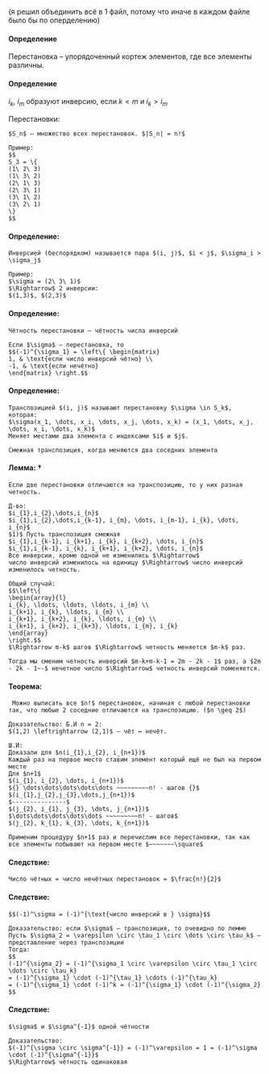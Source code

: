 (я решил объединить всё в 1 файл, потому что иначе в каждом файле было бы по оперделению)

#### Определение
Перестановка – упорядоченный кортеж элементов, где все элементы различны.
#### Определение 
$i_{k},~i_{m}$ образуют инверсию, если $k<m$ и $i_{k}>i_{m}$

Перестановки:

```spoiler-markdown
$S_n$ — множество всех перестановок. $|S_n| = n!$

Пример:
$$
S_3 = \{
(1\ 2\ 3)  
(1\ 3\ 2)  
(2\ 1\ 3)  
(2\ 3\ 1)  
(3\ 1\ 2) 
(3\ 2\ 1)  
\}
$$
```

#### Определение:
```spoiler-markdown
Инверсией (беспорядком) называется пара $(i, j)$, $i < j$, $\sigma_i > \sigma_j$

Пример:  
$\sigma = (2\ 3\ 1)$  
$\Rightarrow$ 2 инверсии:  
$(1,3)$, $(2,3)$
```

#### Определение:
```spoiler-markdown
Чётность перестановки — чётность числа инверсий

Если $\sigma$ — перестановка, то  
$$(-1)^{\sigma_1} = \left\{ \begin{matrix}
1, & \text{если число инверсий чётно} \\
-1, & \text{если нечётно}
\end{matrix} \right.$$
```

#### Определение:

```spoiler-markdown
Транспозицией $(i, j)$ называют перестановку $\sigma \in S_k$, которая:
$\sigma(x_1, \dots, x_i, \dots, x_j, \dots, x_k) = (x_1, \dots, x_j, \dots, x_i, \dots, x_k)$  
Меняет местами два элемента с индексами $i$ и $j$.

Смежная транспозиция, когда меняются два соседних элемента
```

#### Лемма: $\dagger$
```spoiler-markdown
Если две перестановки отличаются на транспозицию, то у них разная четность.
```

```spoiler-markdown
Д-во:
$i_{1},i_{2},\dots,i_{n}$
$i_{1},i_{2},\dots,i_{k-1}, i_{m}, \dots, i_{m-1}, i_{k}, \dots, i_{n}$
$1)$ Пусть транспозиция смежная 
$i_{1},i_{k-1}, i_{k+1}, i_{k}, i_{k+2}, \dots, i_{n}$
$i_{1},i_{k-1}, i_{k}, i_{k+1}, i_{k+2}, \dots, i_{n}$
Все инверсии, кроме одной не изменились $\Rightarrow$
число инверсий изменилось на единицу $\Rightarrow$ число инверсий изменилось четность.

Общий случай:
$$\left\{
\begin{array}{l}
i_{k}, \ldots, \ldots, \ldots, i_{m} \\
i_{k+1}, i_{k}, \ldots, i_{m} \\
i_{k+1}, i_{k+2}, i_{k}, \ldots, i_{m} \\
i_{k+1}, i_{k+2}, i_{k+3}, \ldots, i_{m}, i_{k}
\end{array}
\right.$$
$\Rightarrow m-k$ шагов $\Rightarrow$ четность меняется $m-k$ раз.

Тогда мы сменим четность инверсий $m-k+m-k-1 = 2m - 2k - 1$ раз, а $2m - 2k - 1~-$ нечетное число $\Rightarrow$ четность инверсий поменяется.
```

#### Теорема:
```spoiler-markdown
 Можно выписать все $n!$ перестановок, начиная с любой перестановки так, что любые 2 соседние отличаются на транспозицию. ($n \geq 2$)
```

```spoiler-markdown
Доказательство: Б.И n = 2:  
$(1,2) \leftrightarrow (2,1)$ — чёт ↔ нечёт.

Ш.И:
Доказали для $n(i_{1},i_{2}, i_{n+1})$
Каждый раз на первое место ставим элемент который ещё не был на первом месте
Для $n+1$
$(i_{1}, i_{2}, \dots, i_{n+1})$
${} \dots\dots\dots\dots\dots ~~~~~~~~~n! - шагов {}$
$(i_{1},j_{2},j_{3},\dots,j_{n+1})$
$---------------$
$(j_{2}, i_{1}, j_{3}, \dots, j_{n+1})$
$\dots\dots\dots\dots\dots ~~~~~~~~~n! - шагов$
$(j_{2}, k_{1}, k_{3}, \dots, k_{n+1})$

Применим процедуру $n+1$ раз и перечислим все перестановки, так как все элементы побывают на первом месте $~~~~~~~\square$
```
#### Следствие:
```spoiler-markdown
Число чётных = число нечётных перестановок = $\frac{n!}{2}$
```

#### Следствие:
```spoiler-markdown
$$(-1)^\sigma = (-1)^{\text{число инверсий в } \sigma}$$
```
```spoiler-markdown
Доказательство: если $\sigma$ — транспозиция, то очевидно по лемме
Пусть $\sigma_2 = \varepsilon \circ \tau_1 \circ \dots \circ \tau_k$ — представление через транспозиции  
Тогда:
$$
(-1)^{\sigma_2} = (-1)^{\sigma_1 \circ \varepsilon \circ \tau_1 \circ \dots \circ \tau_k}  
= (-1)^{\sigma_1} \cdot (-1)^{\tau_1} \cdots (-1)^{\tau_k}  
= (-1)^{\sigma_1} \cdot (-1)^k = (-1)^{\sigma_1} \cdot (-1)^{\sigma_2}
$$
```


#### Следствие:
```spoiler-markdown
$\sigma$ и $\sigma^{-1}$ одной чётности
```
```spoiler-markdown
Доказательство:  
$(-1)^{\sigma \circ \sigma^{-1}} = (-1)^\varepsilon = 1 = (-1)^\sigma \cdot (-1)^{\sigma^{-1}}$  
$\Rightarrow$ чётность одинаковая
```
